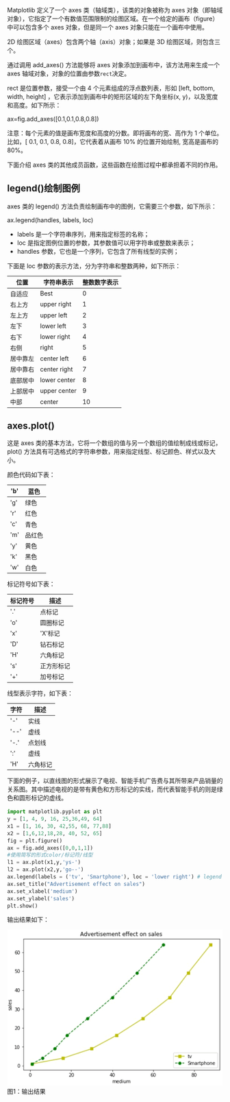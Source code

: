 Matplotlib 定义了一个 axes 类（轴域类），该类的对象被称为 axes 对象（即轴域对象），它指定了一个有数值范围限制的绘图区域。在一个给定的画布（figure）中可以包含多个 axes 对象，但是同一个 axes 对象只能在一个画布中使用。

2D 绘图区域（axes）包含两个轴（axis）对象；如果是 3D 绘图区域，则包含三个。

通过调用 add_axes() 方法能够将 axes 对象添加到画布中，该方法用来生成一个 axes 轴域对象，对象的位置由参数`rect`决定。

rect 是位置参数，接受一个由 4 个元素组成的浮点数列表，形如 [left, bottom, width, height] ，它表示添加到画布中的矩形区域的左下角坐标(x, y)，以及宽度和高度。如下所示：

ax=fig.add_axes([0.1,0.1,0.8,0.8])

注意：每个元素的值是画布宽度和高度的分数。即将画布的宽、高作为 1 个单位。比如，[ 0.1, 0.1, 0.8, 0.8]，它代表着从画布 10% 的位置开始绘制, 宽高是画布的 80%。

下面介绍 axes 类的其他成员函数，这些函数在绘图过程中都承担着不同的作用。

## legend()绘制图例

axes 类的 legend() 方法负责绘制画布中的图例，它需要三个参数，如下所示：

ax.legend(handles, labels, loc)

- labels 是一个字符串序列，用来指定标签的名称；
- loc 是指定图例位置的参数，其参数值可以用字符串或整数来表示；
- handles 参数，它也是一个序列，它包含了所有线型的实例；


下面是 loc 参数的表示方法，分为字符串和整数两种，如下所示：



| 位置     | 字符串表示   | 整数数字表示 |
| -------- | ------------ | ------------ |
| 自适应   | Best         | 0            |
| 右上方   | upper right  | 1            |
| 左上方   | upper left   | 2            |
| 左下     | lower left   | 3            |
| 右下     | lower right  | 4            |
| 右侧     | right        | 5            |
| 居中靠左 | center left  | 6            |
| 居中靠右 | center right | 7            |
| 底部居中 | lower center | 8            |
| 上部居中 | upper center | 9            |
| 中部     | center       | 10           |

## axes.plot()

这是 axes 类的基本方法，它将一个数组的值与另一个数组的值绘制成线或标记，plot() 方法具有可选格式的字符串参数，用来指定线型、标记颜色、样式以及大小。

颜色代码如下表：



| 'b'  | 蓝色   |
| ---- | ------ |
| 'g'  | 绿色   |
| 'r'  | 红色   |
| 'c'  | 青色   |
| 'm'  | 品红色 |
| 'y'  | 黄色   |
| 'k'  | 黑色   |
| 'w'  | 白色   |


标记符号如下表：



| 标记符号 | 描述       |
| -------- | ---------- |
| '.'      | 点标记     |
| 'o'      | 圆圈标记   |
| 'x'      | 'X'标记    |
| 'D'      | 钻石标记   |
| 'H'      | 六角标记   |
| 's'      | 正方形标记 |
| '+'      | 加号标记   |


线型表示字符，如下表：



| 字符 | 描述     |
| ---- | -------- |
| '-'  | 实线     |
| '--' | 虚线     |
| '-.' | 点划线   |
| ':'  | 虚线     |
| 'H'  | 六角标记 |


下面的例子，以直线图的形式展示了电视、智能手机广告费与其所带来产品销量的关系图。其中描述电视的是带有黄色和方形标记的实线，而代表智能手机的则是绿色和圆形标记的虚线。

```python
import matplotlib.pyplot as plt
y = [1, 4, 9, 16, 25,36,49, 64]
x1 = [1, 16, 30, 42,55, 68, 77,88]
x2 = [1,6,12,18,28, 40, 52, 65]
fig = plt.figure()
ax = fig.add_axes([0,0,1,1])
#使用简写的形式color/标记符/线型
l1 = ax.plot(x1,y,'ys-') 
l2 = ax.plot(x2,y,'go--') 
ax.legend(labels = ('tv', 'Smartphone'), loc = 'lower right') # legend placed at lower right
ax.set_title("Advertisement effect on sales")
ax.set_xlabel('medium')
ax.set_ylabel('sales')
plt.show()
```

输出结果如下：

![Matplotlib绘图](res/1536104922-0.gif)
图1：输出结果